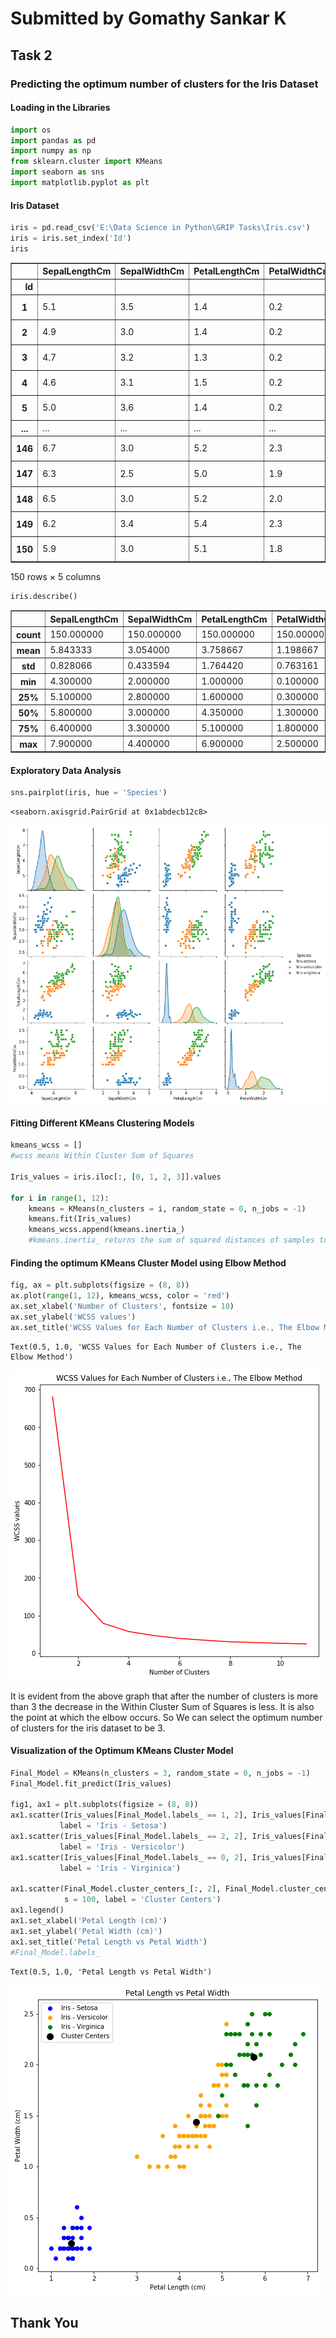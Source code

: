 # Submitted by Gomathy Sankar K
## Task 2
### Predicting the optimum number of clusters for the Iris Dataset

#### Loading in the Libraries


```python
import os
import pandas as pd
import numpy as np
from sklearn.cluster import KMeans
import seaborn as sns
import matplotlib.pyplot as plt
```

#### Iris Dataset 


```python
iris = pd.read_csv('E:\Data Science in Python\GRIP Tasks\Iris.csv')
iris = iris.set_index('Id')
iris
```




<div>
<style scoped>
    .dataframe tbody tr th:only-of-type {
        vertical-align: middle;
    }

    .dataframe tbody tr th {
        vertical-align: top;
    }

    .dataframe thead th {
        text-align: right;
    }
</style>
<table border="1" class="dataframe">
  <thead>
    <tr style="text-align: right;">
      <th></th>
      <th>SepalLengthCm</th>
      <th>SepalWidthCm</th>
      <th>PetalLengthCm</th>
      <th>PetalWidthCm</th>
      <th>Species</th>
    </tr>
    <tr>
      <th>Id</th>
      <th></th>
      <th></th>
      <th></th>
      <th></th>
      <th></th>
    </tr>
  </thead>
  <tbody>
    <tr>
      <th>1</th>
      <td>5.1</td>
      <td>3.5</td>
      <td>1.4</td>
      <td>0.2</td>
      <td>Iris-setosa</td>
    </tr>
    <tr>
      <th>2</th>
      <td>4.9</td>
      <td>3.0</td>
      <td>1.4</td>
      <td>0.2</td>
      <td>Iris-setosa</td>
    </tr>
    <tr>
      <th>3</th>
      <td>4.7</td>
      <td>3.2</td>
      <td>1.3</td>
      <td>0.2</td>
      <td>Iris-setosa</td>
    </tr>
    <tr>
      <th>4</th>
      <td>4.6</td>
      <td>3.1</td>
      <td>1.5</td>
      <td>0.2</td>
      <td>Iris-setosa</td>
    </tr>
    <tr>
      <th>5</th>
      <td>5.0</td>
      <td>3.6</td>
      <td>1.4</td>
      <td>0.2</td>
      <td>Iris-setosa</td>
    </tr>
    <tr>
      <th>...</th>
      <td>...</td>
      <td>...</td>
      <td>...</td>
      <td>...</td>
      <td>...</td>
    </tr>
    <tr>
      <th>146</th>
      <td>6.7</td>
      <td>3.0</td>
      <td>5.2</td>
      <td>2.3</td>
      <td>Iris-virginica</td>
    </tr>
    <tr>
      <th>147</th>
      <td>6.3</td>
      <td>2.5</td>
      <td>5.0</td>
      <td>1.9</td>
      <td>Iris-virginica</td>
    </tr>
    <tr>
      <th>148</th>
      <td>6.5</td>
      <td>3.0</td>
      <td>5.2</td>
      <td>2.0</td>
      <td>Iris-virginica</td>
    </tr>
    <tr>
      <th>149</th>
      <td>6.2</td>
      <td>3.4</td>
      <td>5.4</td>
      <td>2.3</td>
      <td>Iris-virginica</td>
    </tr>
    <tr>
      <th>150</th>
      <td>5.9</td>
      <td>3.0</td>
      <td>5.1</td>
      <td>1.8</td>
      <td>Iris-virginica</td>
    </tr>
  </tbody>
</table>
<p>150 rows × 5 columns</p>
</div>




```python
iris.describe()
```




<div>
<style scoped>
    .dataframe tbody tr th:only-of-type {
        vertical-align: middle;
    }

    .dataframe tbody tr th {
        vertical-align: top;
    }

    .dataframe thead th {
        text-align: right;
    }
</style>
<table border="1" class="dataframe">
  <thead>
    <tr style="text-align: right;">
      <th></th>
      <th>SepalLengthCm</th>
      <th>SepalWidthCm</th>
      <th>PetalLengthCm</th>
      <th>PetalWidthCm</th>
    </tr>
  </thead>
  <tbody>
    <tr>
      <th>count</th>
      <td>150.000000</td>
      <td>150.000000</td>
      <td>150.000000</td>
      <td>150.000000</td>
    </tr>
    <tr>
      <th>mean</th>
      <td>5.843333</td>
      <td>3.054000</td>
      <td>3.758667</td>
      <td>1.198667</td>
    </tr>
    <tr>
      <th>std</th>
      <td>0.828066</td>
      <td>0.433594</td>
      <td>1.764420</td>
      <td>0.763161</td>
    </tr>
    <tr>
      <th>min</th>
      <td>4.300000</td>
      <td>2.000000</td>
      <td>1.000000</td>
      <td>0.100000</td>
    </tr>
    <tr>
      <th>25%</th>
      <td>5.100000</td>
      <td>2.800000</td>
      <td>1.600000</td>
      <td>0.300000</td>
    </tr>
    <tr>
      <th>50%</th>
      <td>5.800000</td>
      <td>3.000000</td>
      <td>4.350000</td>
      <td>1.300000</td>
    </tr>
    <tr>
      <th>75%</th>
      <td>6.400000</td>
      <td>3.300000</td>
      <td>5.100000</td>
      <td>1.800000</td>
    </tr>
    <tr>
      <th>max</th>
      <td>7.900000</td>
      <td>4.400000</td>
      <td>6.900000</td>
      <td>2.500000</td>
    </tr>
  </tbody>
</table>
</div>



#### Exploratory Data Analysis


```python
sns.pairplot(iris, hue = 'Species')
```




    <seaborn.axisgrid.PairGrid at 0x1abdecb12c8>




![png](output_7_1.png)


#### Fitting Different KMeans Clustering Models


```python
kmeans_wcss = []
#wcss means Within Cluster Sum of Squares

Iris_values = iris.iloc[:, [0, 1, 2, 3]].values

for i in range(1, 12):
    kmeans = KMeans(n_clusters = i, random_state = 0, n_jobs = -1)
    kmeans.fit(Iris_values)
    kmeans_wcss.append(kmeans.inertia_)
    #kmeans.inertia_ returns the sum of squared distances of samples to their closest center
```

#### Finding the optimum KMeans Cluster Model using Elbow Method


```python
fig, ax = plt.subplots(figsize = (8, 8))
ax.plot(range(1, 12), kmeans_wcss, color = 'red')
ax.set_xlabel('Number of Clusters', fontsize = 10)
ax.set_ylabel('WCSS values')
ax.set_title('WCSS Values for Each Number of Clusters i.e., The Elbow Method')
```




    Text(0.5, 1.0, 'WCSS Values for Each Number of Clusters i.e., The Elbow Method')




![png](output_11_1.png)


It is evident from the above graph that after the number of clusters is more than 3 the decrease in the Within Cluster Sum of Squares is less. It is also the point at which the elbow occurs. 
So We can select the optimum number of clusters for the iris dataset to be 3.

#### Visualization of the Optimum KMeans Cluster Model


```python
Final_Model = KMeans(n_clusters = 3, random_state = 0, n_jobs = -1)
Final_Model.fit_predict(Iris_values)

fig1, ax1 = plt.subplots(figsize = (8, 8))
ax1.scatter(Iris_values[Final_Model.labels_ == 1, 2], Iris_values[Final_Model.labels_ == 1, 3], color = 'blue', 
           label = 'Iris - Setosa')
ax1.scatter(Iris_values[Final_Model.labels_ == 2, 2], Iris_values[Final_Model.labels_ == 2, 3], color = 'orange', 
           label = 'Iris - Versicolor')
ax1.scatter(Iris_values[Final_Model.labels_ == 0, 2], Iris_values[Final_Model.labels_ == 0, 3], color = 'green', 
           label = 'Iris - Virginica')

ax1.scatter(Final_Model.cluster_centers_[:, 2], Final_Model.cluster_centers_[:, 3], color = 'black', 
            s = 100, label = 'Cluster Centers')
ax1.legend()
ax1.set_xlabel('Petal Length (cm)')
ax1.set_ylabel('Petal Width (cm)')
ax1.set_title('Petal Length vs Petal Width')
#Final_Model.labels_
```




    Text(0.5, 1.0, 'Petal Length vs Petal Width')




![png](output_14_1.png)


## Thank You
